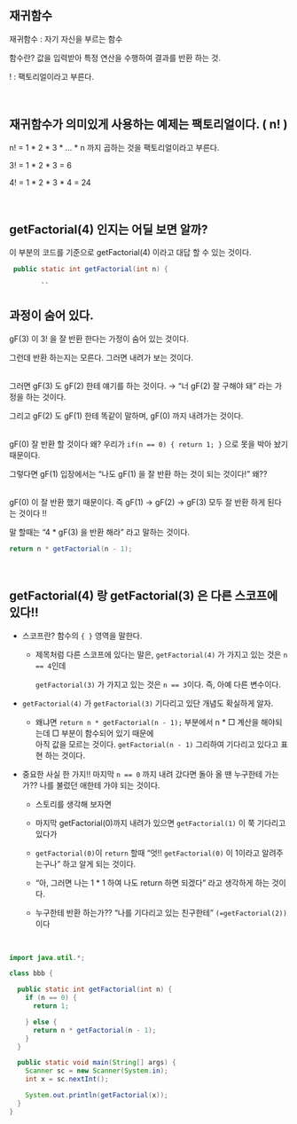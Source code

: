 ## 재귀함수

재귀함수 : 자기 자신을 부르는 함수

함수란? 값을 입력받아 특정 연산을 수행하여 결과를 반환 하는 것.

! : 팩토리얼이라고 부른다.

<br/>

## 재귀함수가 의미있게 사용하는 예제는 팩토리얼이다. ( n! )

n! = 1 * 2 * 3 * … * n 까지 곱하는 것을 팩토리얼이라고 부른다.

3! = 1 * 2 * 3 = 6

4! = 1 * 2 * 3 * 4 = 24

<br/>

## getFactorial(4) 인지는 어딜 보면 알까?

이 부분의 코드를 기준으로 getFactorial(4) 이라고 대답 할 수 있는 것이다.

```java
 public static int getFactorial(int n) { 
		
		``
```


## 과정이 숨어 있다.

gF(3) 이 3! 을 잘 반환 한다는 가정이 숨어 있는 것이다. 

그런데 반환 하는지는 모른다. 그러면 내려가 보는 것이다. 

<br/>그러면 gF(3) 도 gF(2) 한테 얘기를 하는 것이다. → “너 gF(2) 잘 구해야 돼” 라는 가정을 하는 것이다.

그리고 gF(2) 도 gF(1) 한테 똑같이 말하며, gF(0) 까지 내려가는 것이다. 

<br/>gF(0) 잘 반환 할 것이다 왜? 우리가 `if(n == 0) { return 1; }` 으로 못을 박아 놨기 때문이다.

그렇다면 gF(1) 입장에서는 “나도 gF(1) 을 잘 반환 하는 것이 되는 것이다!” 왜??

<br/>gF(0) 이 잘 반환 했기 때문이다. 즉 gF(1) → gF(2) → gF(3) 모두 잘 반환 하게 된다는 것이다 !!

말 할때는 “4 * gF(3) 을 반환 해라” 라고 말하는 것이다.

```java
return n * getFactorial(n - 1);
```

<br/>

## getFactorial(4) 랑 getFactorial(3) 은 다른 스코프에 있다!!

- 스코프란? 함수의 `{ }` 영역을 말한다.
    - 제목처럼 다른 스코프에 있다는 말은, `getFactorial(4)` 가 가지고 있는 것은 `n == 4`인데
        
        `getFactorial(3)` 가 가지고 있는 것은 `n == 3`이다. 즉, 아예 다른 변수이다.
        
- `getFactorial(4)` 가 `getFactorial(3)` 기다리고 있단 개념도 확실하게 알자.
    - 왜냐면 `return n * getFactorial(n - 1);` 부분에서 n * □ 계산을 해야되는데 □ 부분이 함수되어 있기 때문에 <br/>아직 값을 모르는 것이다. `getFactorial(n - 1)` 그리하여 기다리고 있다고 표현 하는 것이다.

- 중요한 사실 한 가지!! 마지막 `n == 0` 까지 내려 갔다면 돌아 올 땐 누구한테 가는가?? 나를 불렀던 애한테 가야 되는 것이다.
    - 스토리를 생각해 보자면

    - 마지막 getFactorial(0)까지 내려가 있으면 `getFactorial(1)` 이 쭉 기다리고 있다가
    - `getFactorial(0)`이 `return` 할때 “엇!! `getFactorial(0)` 이 1이라고 알려주는구나” 하고 알게 되는 것이다.
    - “아, 그러면 나는 1 * 1 하여 나도 return 하면 되겠다” 라고 생각하게 하는 것이다.
    - 누구한테 반환 하는가?? “나를 기다리고 있는 친구한테” `(=getFactorial(2))` 이다


<br/>

```java
import java.util.*;

class bbb {

  public static int getFactorial(int n) {
    if (n == 0) {
      return 1;

    } else {
      return n * getFactorial(n - 1);
    }
  }

  public static void main(String[] args) {
    Scanner sc = new Scanner(System.in);
    int x = sc.nextInt();

    System.out.println(getFactorial(x));
  }
}
```
